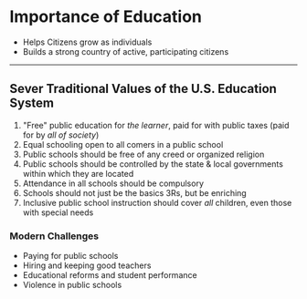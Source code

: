 # Importance of Education
* Helps Citizens grow as individuals
* Builds a strong country of active, participating citizens
---
## Sever Traditional Values of the U.S. Education System
1. "Free" public education for *the learner*, paid for with public taxes (paid for by *all of society*)
2. Equal schooling open to all comers in a public school
3. Public schools should be free of any creed or organized religion
4. Public schools should be controlled by the state & local governments within which they are located
5. Attendance in all schools should be compulsory
6. Schools should not just be the basics 3Rs, but be enriching
7. Inclusive public school instruction should cover *all* children, even those with special needs

### Modern Challenges
* Paying for public schools
* Hiring and keeping good teachers
* Educational reforms and student performance
* Violence in public schools
